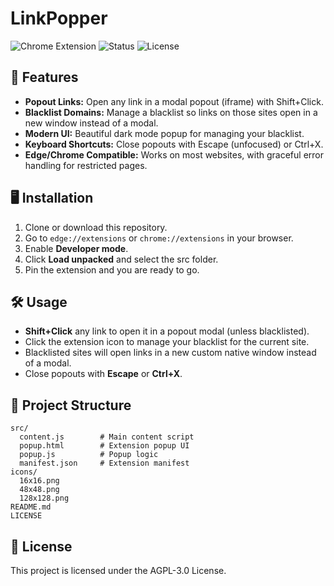
# LinkPopper

![Chrome Extension](https://img.shields.io/badge/Chrome-Extension-blue?logo=googlechrome)
![Status](https://img.shields.io/badge/status-active-success)
![License](https://img.shields.io/github/license/Tsunari/LinkPopOutExtension)

## 🚀 Features

- **Popout Links:** Open any link in a modal popout (iframe) with Shift+Click.
- **Blacklist Domains:** Manage a blacklist so links on those sites open in a new window instead of a modal.
- **Modern UI:** Beautiful dark mode popup for managing your blacklist.
- **Keyboard Shortcuts:** Close popouts with Escape (unfocused) or Ctrl+X.
- **Edge/Chrome Compatible:** Works on most websites, with graceful error handling for restricted pages.

## 🖥️ Installation

1. Clone or download this repository.
2. Go to `edge://extensions` or `chrome://extensions` in your browser.
3. Enable **Developer mode**.
4. Click **Load unpacked** and select the src folder.
5. Pin the extension and you are ready to go.

## 🛠️ Usage

- **Shift+Click** any link to open it in a popout modal (unless blacklisted).
- Click the extension icon to manage your blacklist for the current site.
- Blacklisted sites will open links in a new custom native window instead of a modal.
- Close popouts with **Escape** or **Ctrl+X**.

## 📁 Project Structure

```
src/
  content.js        # Main content script
  popup.html        # Extension popup UI
  popup.js          # Popup logic
  manifest.json     # Extension manifest
icons/
  16x16.png
  48x48.png
  128x128.png
README.md
LICENSE
```

## 📝 License

This project is licensed under the AGPL-3.0 License.